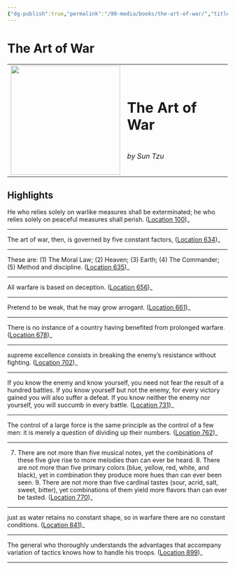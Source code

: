 ```yaml
---
{"dg-publish":true,"permalink":"/90-media/books/the-art-of-war/","title":"The Art of War","tags":["book"]}
---
```


# The Art of War

<table class="center"><tr>
<td style="text-align:left; width:250px;"><img style="width:250px" src="https://images-na.ssl-images-amazon.com/images/I/41UmGUKpWeL._SL200_.jpg"></img></td>
<td><h1>The Art of War</h1> <br /> <i>by Sun Tzu</i></td>
</tr></table>

## Highlights
He who relies solely on warlike measures shall be exterminated; he who relies solely on peaceful measures shall perish. ([Location 100](https://readwise.io/to_kindle?action=open&asin=B073QR86XF&location=100))_

----
The art of war, then, is governed by five constant factors, ([Location 634](https://readwise.io/to_kindle?action=open&asin=B073QR86XF&location=634))_

----
These are: (1) The Moral Law; (2) Heaven; (3) Earth; (4) The Commander; (5) Method and discipline. ([Location 635](https://readwise.io/to_kindle?action=open&asin=B073QR86XF&location=635))_

----
All warfare is based on deception. ([Location 656](https://readwise.io/to_kindle?action=open&asin=B073QR86XF&location=656))_

----
Pretend to be weak, that he may grow arrogant. ([Location 661](https://readwise.io/to_kindle?action=open&asin=B073QR86XF&location=661))_

----
There is no instance of a country having benefited from prolonged warfare. ([Location 678](https://readwise.io/to_kindle?action=open&asin=B073QR86XF&location=678))_

----
supreme excellence consists in breaking the enemy’s resistance without fighting. ([Location 702](https://readwise.io/to_kindle?action=open&asin=B073QR86XF&location=702))_

----
If you know the enemy and know yourself, you need not fear the result of a hundred battles. If you know yourself but not the enemy, for every victory gained you will also suffer a defeat. If you know neither the enemy nor yourself, you will succumb in every battle. ([Location 731](https://readwise.io/to_kindle?action=open&asin=B073QR86XF&location=731))_

----
The control of a large force is the same principle as the control of a few men: it is merely a question of dividing up their numbers. ([Location 762](https://readwise.io/to_kindle?action=open&asin=B073QR86XF&location=762))_

----
7. There are not more than five musical notes, yet the combinations of these five give rise to more melodies than can ever be heard. 8. There are not more than five primary colors (blue, yellow, red, white, and black), yet in combination they produce more hues than can ever been seen. 9. There are not more than five cardinal tastes (sour, acrid, salt, sweet, bitter), yet combinations of them yield more flavors than can ever be tasted. ([Location 770](https://readwise.io/to_kindle?action=open&asin=B073QR86XF&location=770))_

----
just as water retains no constant shape, so in warfare there are no constant conditions. ([Location 841](https://readwise.io/to_kindle?action=open&asin=B073QR86XF&location=841))_

----
The general who thoroughly understands the advantages that accompany variation of tactics knows how to handle his troops. ([Location 899](https://readwise.io/to_kindle?action=open&asin=B073QR86XF&location=899))_

----
